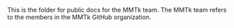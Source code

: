 This is the folder for public docs for the MMTk team. The MMTk team refers to the members in the
MMTk GitHub organization.

